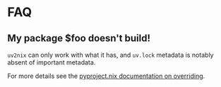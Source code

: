 # FAQ

## My package $foo doesn't build!

`uv2nix` can only work with what it has, and `uv.lock` metadata is notably absent of important metadata.

For more details see the [pyproject.nix documentation on overriding](https://nix-community.github.io/pyproject.nix/builders/overriding.html).
